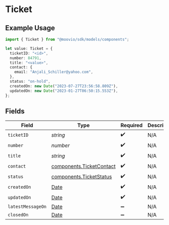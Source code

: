 # Ticket

## Example Usage

```typescript
import { Ticket } from "@moovio/sdk/models/components";

let value: Ticket = {
  ticketID: "<id>",
  number: 84791,
  title: "<value>",
  contact: {
    email: "Anjali_Schiller@yahoo.com",
  },
  status: "on-hold",
  createdOn: new Date("2023-07-27T23:56:58.809Z"),
  updatedOn: new Date("2023-01-27T06:50:15.553Z"),
};
```

## Fields

| Field                                                                                         | Type                                                                                          | Required                                                                                      | Description                                                                                   |
| --------------------------------------------------------------------------------------------- | --------------------------------------------------------------------------------------------- | --------------------------------------------------------------------------------------------- | --------------------------------------------------------------------------------------------- |
| `ticketID`                                                                                    | *string*                                                                                      | :heavy_check_mark:                                                                            | N/A                                                                                           |
| `number`                                                                                      | *number*                                                                                      | :heavy_check_mark:                                                                            | N/A                                                                                           |
| `title`                                                                                       | *string*                                                                                      | :heavy_check_mark:                                                                            | N/A                                                                                           |
| `contact`                                                                                     | [components.TicketContact](../../models/components/ticketcontact.md)                          | :heavy_check_mark:                                                                            | N/A                                                                                           |
| `status`                                                                                      | [components.TicketStatus](../../models/components/ticketstatus.md)                            | :heavy_check_mark:                                                                            | N/A                                                                                           |
| `createdOn`                                                                                   | [Date](https://developer.mozilla.org/en-US/docs/Web/JavaScript/Reference/Global_Objects/Date) | :heavy_check_mark:                                                                            | N/A                                                                                           |
| `updatedOn`                                                                                   | [Date](https://developer.mozilla.org/en-US/docs/Web/JavaScript/Reference/Global_Objects/Date) | :heavy_check_mark:                                                                            | N/A                                                                                           |
| `latestMessageOn`                                                                             | [Date](https://developer.mozilla.org/en-US/docs/Web/JavaScript/Reference/Global_Objects/Date) | :heavy_minus_sign:                                                                            | N/A                                                                                           |
| `closedOn`                                                                                    | [Date](https://developer.mozilla.org/en-US/docs/Web/JavaScript/Reference/Global_Objects/Date) | :heavy_minus_sign:                                                                            | N/A                                                                                           |